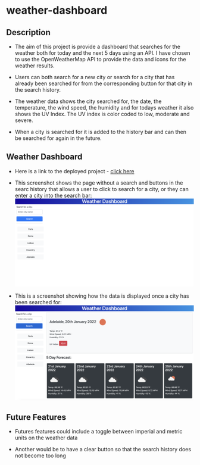 # weather-dashboard

## Description

- The aim of this project is provide a dashboard that searches for the weather both for today and the next 5 days using an API. I have chosen to use the OpenWeatherMap API to provide the data and icons for the weather results.

- Users can both search for a new city or search for a city that has already been searched for from the corresponding button for that city in the search history.

- The weather data shows the city searched for, the date, the temperature, the wind speed, the humidity and for todays weather it also shows the UV Index. The UV index is color coded to low, moderate and severe.

- When a city is searched for it is added to the history bar and can then be searched for again in the future.

## Weather Dashboard

- Here is a link to the deployed project - [click here](https://danlawrence91.github.io/weather-dashboard/)

- This screenshot shows the page without a search and buttons in the searc history that allows a user to click to search for a city, or they can enter a city into the search bar:
![screenshot of home page](./assets/images/home-page.png)

- This is a screenshot showing how the data is displayed once a city has been searched for:
![screenshot showing displayed weather data](./assets/images/searched-city.png)

## Future Features

- Futures features could include a toggle between imperial and metric units on the weather data

- Another would be to have a clear button so that the search history does not become too long